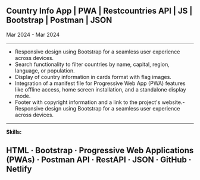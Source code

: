 
<B> <h2> Country Info App | PWA | Restcountries API | JS | Bootstrap | Postman | JSON </h2> </B>
<p> Mar 2024 - Mar 2024 </p>

<hr>

- Responsive design using Bootstrap for a seamless user experience across devices.
- Search functionality to filter countries by name, capital, region, language, or population.
- Display of country information in cards format with flag images.
- Integration of a manifest file for Progressive Web App (PWA) features like offline access, home screen installation, and a standalone display mode.
- Footer with copyright information and a link to the project's website.- Responsive design using Bootstrap for a seamless user experience across devices.

<hr>

<B> Skills: </B> <h2> HTML · Bootstrap · Progressive Web Applications (PWAs) · Postman API · RestAPI · JSON · GitHub · Netlify </h2>
